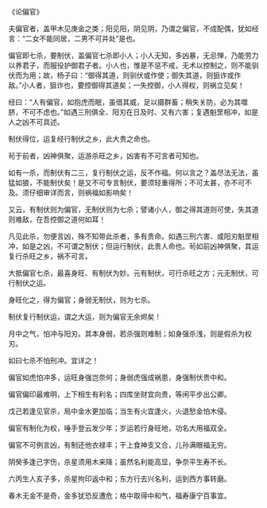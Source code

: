 《论偏官》

夫偏官者，盖甲木见庚金之类；阳见阳，阴见阴，乃谓之偏官，不成配偶，犹如经言：“二女不能同居，二男不可并处”是也。

偏官即七杀，要制伏，盖偏官七杀即小人；小人无知，多凶暴，无忌惮，乃能劳力以养君子，而服役护御君子者。小人也，惟是不惩不戒，无术以控制之，则不能驯伏而为用；故，杨子曰：“御得其道，则驯伏或作使；御失其道，则狙诈或作敌。”小人者，狙诈也，要控御得其道矣；一失控御，小人得权，则祸立见矣！

经曰：“人有偏官，如抱虎而眠，虽借其威，足以摄群畜；稍失关防，必为其噬脐，不可不虑也。”如遇三刑俱全、阳刃在日及时、又有六害；复遇魁罡相冲，如是人之凶不可具述。

制伏得位，运复经行制伏之乡，此大贵之命也。

茍于前者，凶神俱聚，运游杀旺之乡，凶害有不可言者可知也。

如有一杀，而制伏有二三，复行制伏之运，反不作福。何以言之？盖尽法无法，虽猛如狼，不能制伏矣！是又不可专言制伏，要须轻重得所；不可太甚，亦不可不及。须仔细审详而言，则祸福如影响矣！

又云，有制伏则为偏官，无制伏则为七杀；譬诸小人，御之得其道则可使，失其道则难敌，在吾控御之道何如耳！

凡见此杀，勿便言凶，殊不知带此杀者，多有贵命。如遇三刑六害、或阳刃魁罡相冲，如是之凶，不可谓之制伏；但运行制伏，此贵人命也。茍如前凶神俱聚，其运复行杀旺之乡，祸不可言。

大抵偏官七杀，最喜身旺、有制伏为妙。元有制伏，可行杀旺之方；元无制伏，可行制伏之运。

身旺化之，得为偏官；身弱无制伏，则为七杀。

制伏复行制伏运，谓之大运，则为偏官无余烬矣！

月中之气，怕冲与阳刃。其本身弱，若杀强则难制；如身强杀浅，则是假杀为权刃。

如曰七杀不怕刑冲。宜详之！

偏官如虎怕冲多，运旺身强岂奈何；身弱虎强成祸患，身强制伏贵中和。

偏官偏印最难明，上下相生有利名；四库坐财宜向贵，等闲平步出公卿。

戊己若逢见官杀，局中金水更加临；当生有火宜逢火，火退愁金怕木侵。

偏官有制化为权，唾手登云发少年；岁运若行身旺地，功名大用福双全。

偏官不可例言凶，有制还他衣禄丰；干上食神支又合，儿孙满眼福无穷。

阴癸多逢己字伤，杀星须用木来降；虽然名利能高显，争奈平生寿不长。

六丙生人亥子多，杀星拘印返中和；东方行去兴名利，运到西方事转磨。

春木无金不是奇，金多犹恐反遭危；格中取得中和气，福寿康宁百事宜。

